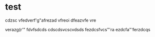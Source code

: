 # test
cdzsc
vfedverf'g"afrezad
vfreoi
dfeazvfe
vre

verazg(r'"
fdvfsdcds
cdscdsvcscvdsds
fezdcsfvcs"'ra
ezdcfa"'ferzdcqs


